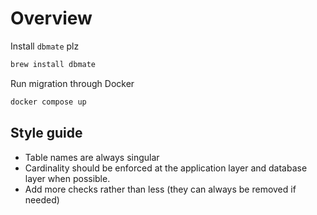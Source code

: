 # Overview

Install `dbmate` plz

```sh
brew install dbmate
```

Run migration through Docker

```sh
docker compose up
```

## Style guide

- Table names are always singular
- Cardinality should be enforced at the application layer and database layer when possible.
- Add more checks rather than less (they can always be removed if needed)
